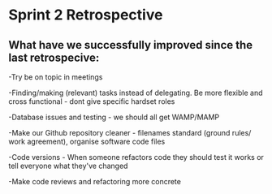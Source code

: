 # Sprint 2 Retrospective

## What have we successfully improved since the last retrospecive:

-Try be on topic in meetings

-Finding/making (relevant) tasks instead of delegating. Be more flexible and cross functional - dont give specific hardset roles

-Database issues and testing - we should all get WAMP/MAMP

-Make our Github repository cleaner - filenames standard (ground rules/ work agreement), organise software code files

-Code versions - When someone refactors code they should test it works or tell everyone what they've changed

-Make code reviews and refactoring more concrete
